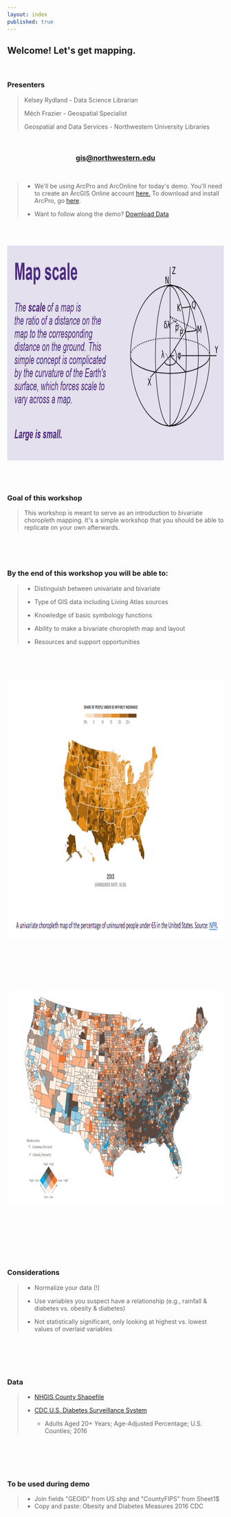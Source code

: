 ```yaml
---
layout: index
published: true
---
```


## **Welcome! Let's get mapping.** 

<br>

### **Presenters**
> Kelsey Rydland - Data Science Librarian
> 
> Méch Frazier - Geospatial Specialist 
> 
> Geospatial and Data Services - Northwestern University Libraries <br>

<br>

<center>
  <h3 style="color:purple;"><a href="mailto:gis@northwestern.edu?subject=GIS support"> gis@northwestern.edu </a></h3>
</center>

<br>

> * We'll be using ArcPro and ArcOnline for today's demo. You'll need to create an ArcGIS Online account [here.](https://northwestern.maps.arcgis.com/home/index.html) To download and install ArcPro, go [here](https://www.it.northwestern.edu/software/secure/index.html). 
> 
> * Want to follow along the demo? [Download Data](https://northwestern.box.com/s/mhaah8qx8udzaepsm7yuiv4snagxrvy0)

<br>
  <br>
    <br>
    
<html><center><img src="https://raw.githubusercontent.com/nulib-ds/bivariate/gh-pages/img/map_scale_intro_img.jpg" width="800" height="500"></center></html>  

<br>
  <br>
    <br>

### **Goal of this workshop**
> This workshop is meant to serve as an introduction to bivariate choropleth mapping. It's a simple workshop that you should be able to replicate on your own afterwards.  

<br>
  <br>
    <br>

### **By the end of this workshop you will be able to:** 

> * Distinguish between univariate and bivariate 
> 
> * Type of GIS data including Living Atlas sources
> 
> * Knowledge of basic symbology functions
> 
> * Ability to make a bivariate choropleth map and layout
> 
> * Resources and support opportunities 

<br>
  <br>
    <br>
      <br>
<html><center><img src="https://raw.githubusercontent.com/nulib-ds/bivariate/gh-pages/img/univariate_map_ex.jpg" width="900" height="600"></center></html>  

<br>
  <br>
    <br>
      <br>
     <br>
   <br>
 <br>
   
<html><center><img src="https://raw.githubusercontent.com/nulib-ds/bivariate/gh-pages/img/bivariate_map_ex.jpg" width="800" height="500"></center></html>   

<br>
  <br>
    <br>
      <br>
       <br>
    <br>
 <br>
 
### **Considerations**
> * Normalize your data (!) 
> 
> * Use variables you suspect have a relationship (e.g., rainfall & diabetes vs. obesity & diabetes)
> 
> * Not statistically significant, only looking at highest vs. lowest values of overlaid variables  

<br>
  <br>
    <br>
      <br>
      
### **Data**
> * [NHGIS County Shapefile](https://data2.nhgis.org/main)
> 
> * [CDC U.S. Diabetes Surveillance System](https://gis.cdc.gov/grasp/diabetes/DiabetesAtlas.html)
> 
>   * Adults Aged 20+ Years; Age-Adjusted Percentage; U.S. Counties; 2016      

<br>
  <br>
    <br>
      <br>
      
### **To be used during demo**
> * Join fields "GEOID" from US.shp and "CountyFIPS" from Sheet1$
> * Copy and paste: Obesity and Diabetes Measures 2016 CDC
